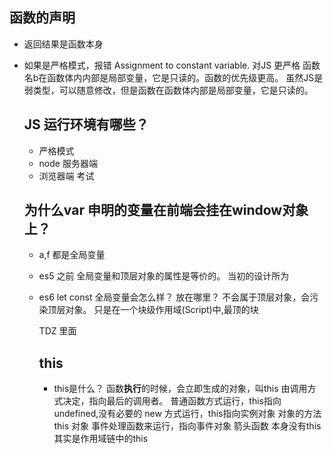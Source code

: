 ## 函数的声明
- 返回结果是函数本身
- 如果是严格模式，报错  Assignment to constant variable.
  对JS 更严格
  函数名b在函数体内内部是局部变量，它是只读的。函数的优先级更高。
  虽然JS是弱类型，可以随意修改，但是函数在函数体内部是局部变量，它是只读的。

  ## JS 运行环境有哪些？
  - 严格模式 
  - node 服务器端
  - 浏览器端 考试

  ## 为什么var 申明的变量在前端会挂在window对象上？
  - a,f 都是全局变量
  - es5 之前 全局变量和顶层对象的属性是等价的。
  当初的设计所为
  - es6 let const 全局变量会怎么样？ 放在哪里？
    不会属于顶层对象，会污染顶层对象。
    只是在一个块级作用域(Script)中,最顶的块
    <script>
    </script>
    TDZ 里面 

    ##  this 
    - this是什么？
    函数**执行**的时候，会立即生成的对象，叫this
    由调用方式决定，指向最后的调用者。
    普通函数方式运行，this指向undefined,没有必要的
    new 方式运行，this指向实例对象
    对象的方法 this 对象
    事件处理函数来运行，指向事件对象
    箭头函数 本身没有this 其实是作用域链中的this